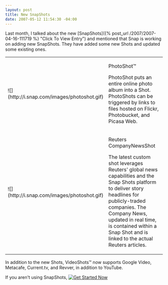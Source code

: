 ```yaml
---
layout: post
title: New SnapShots
date: 2007-05-12 11:54:30 -04:00
---
```


Last month, I talked about the new [SnapShots]({% post_url /2007/2007-04-16-111719 %} "Click To View Entry") and mentioned that Snap is working on adding new SnapShots. They have added some new Shots and updated some existing ones.
 <table border="0"> <tbody> <tr> <td>![](http://i.snap.com/images/photoshot.gif)</td> <td> 

PhotoShot™

PhotoShot puts an entire online photo album into a Shot. PhotoShots can be triggered by links to files hosted on Flickr, Photobucket, and Picasa Web.
</td></tr> <tr> <td>![](http://i.snap.com/images/photoshot.gif)</td> <td> 

Reuters CompanyNewsShot

The latest custom shot leverages Reuters' global news capabilities and the Snap Shots platform to deliver story headlines for publicly-traded companies. The Company News, updated in real time, is contained within a Snap Shot and is linked to the actual Reuters articles.
</td></tr></tbody></table> 

In addition to the new Shots, VideoShots™ now supports Google Video, Metacafe, Current.tv, and Revver, in addition to YouTube. 

If you aren't using SnapShots, [![Get Started Now](http://i.snap.com/images/lang/en-us/btn-getstarted.gif)](http://www.snap.com/shots1.php "Get Started Now")
